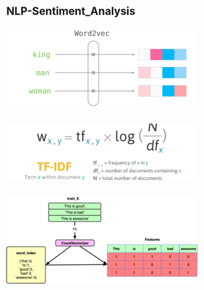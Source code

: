 # NLP-Sentiment_Analysis

<p align="center">
<img src = "Image/word2vec.jpeg",width=500,height=200>
<br>
<br>
<br>
<img src = "Image/tfidf.jpeg",width=500,height=200>
<br>
<br>
<br>
<img src = "Image/countvectorizer.png",width=500,height=200>
</p>

